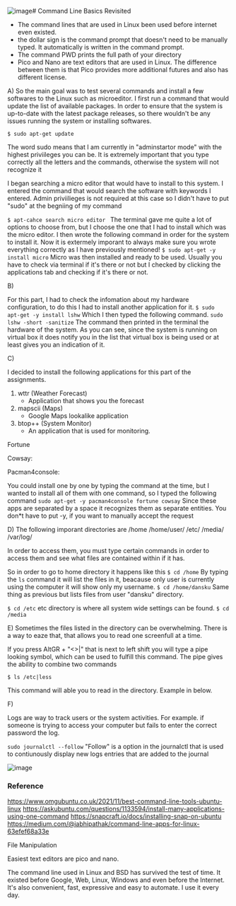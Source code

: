 ![image](https://github.com/PvtPrivacy/Fort-Private/assets/156780345/0c0239f5-b14f-4838-b1ef-2146e5420888)# Command Line Basics Revisited

- The command lines that are used in Linux been used before internet even existed.
- the dollar sign is the command prompt that doesn't need to be manually typed. It automatically is written in the command prompt.
- The command PWD prints the full path of your directory
- Pico and Nano are text editors that are used in Linux. The difference between them is that Pico provides more additional futures and also has different license.


A) 
So the main goal was to test several commands and install a few softwares to the Linux such as microeditor. I first run a command that would update the list of available packages. In order to ensure that the system is up-to-date with the latest package releases, so there wouldn't be any issues running the system or installing softwares.

`$ sudo apt-get update`

The word sudo means that I am currently in "adminstartor mode" with the highest priviileges you can be.
It is extremely important that you type correctly all the letters and the commands, otherwise the system will not recognize it

I began searching a micro editor that would have to install to this system. I entered the command that would search the software with keywords I entered. Admin priviilieges is not required at this case so I didn't have to put "sudo" at the begniing of my command

`$ apt-cahce search micro editor `
The terminal gave me quite a lot of options to choose from, but I choose the one that I had to install which was the micro editor.
I then wrote the following command in order for the system to install it. Now it is extermely imporant to always make sure you wrote everything correctly as I have previously mentioned!
`$ sudo apt-get -y install micro`
Micro was then installed and ready to be used. Usually you have to check via terminal if it's there or not but I checked by clicking the applications tab and checking if it's there or not.

B) 

For this part, I had to check the infomation about my hardware configuration, to do this I had to install another application for it. 
`$ sudo apt-get -y install lshw`
Which I then typed the following command. 
`sudo lshw -short -sanitize`
The command then printed in the terminal the hardware of the system. As you can see, since the system is running on virtual box it does notify you in the list that virtual box is being used or at least gives you an indication of it.

C)

I decided to install the following applications for this part of the assignments.

1. wttr (Weather Forecast)
   - Application that shows you the forecast
2. mapscii (Maps)
   - Google Maps lookalike application
3. btop++ (System Monitor)
   - An application that is used for monitoring. 



Fortune

Cowsay: 

Pacman4console: 

You could install one by one by typing the command at the time, but I wanted to install all of them with one command, so I typed the following command
`sudo apt-get -y pacman4console fortune cowsay`
Since these apps are separated by a space it recognizes them as separate entities. 
You don*t have to put -y, if you want to manually accept the request

D)
The following imporant directories are
/home
/home/user/
/etc/
/media/
/var/log/

In order to access them, you must type certain commands in order to access them and see what files are contained within if it has.

So in order to go to home directory it happens like this
`$ cd /home`
By typing the `ls` command it will list the files in it, beacause only user is currently using the computer it will show only my username.
`$ cd /home/dansku`
Same thing as previous but lists files from user "dansku" directory.  

`$ cd /etc`
etc directory is where all system wide settings can be found. 
`$ cd /media`



E)
Sometimes the files listed in the directory can be overwhelming. There is a way to eaze that, that allows you to read one screenfull at a time.

If you press AltGR + "<>|" that is next to left shift you will type a pipe looking symbol, which can be used to fulfill this command. The pipe gives the ability to combine two commands 

`$ ls /etc|less`

This command will able you to read in the directory. Example in below.

F)

Logs are way to track users or the system activities. For example. if someone is trying to access your computer but fails to enter the correct password the log.

`sudo journalctl --follow`
"Follow" is a option in the journalctl that is used to contiunously display new logs entries that are added to the journal

![image](https://github.com/PvtPrivacy/Fort-Private/assets/156780345/77cbcfd3-c56b-41f6-9a2b-084af1d84f17)


### Reference

https://www.omgubuntu.co.uk/2021/11/best-command-line-tools-ubuntu-linux 
https://askubuntu.com/questions/1133594/install-many-applications-using-one-command
https://snapcraft.io/docs/installing-snap-on-ubuntu
https://medium.com/@iabhipathak/command-line-apps-for-linux-63efef68a33e






File Manipulation

Easiest text editors are pico and nano.




The command line used in Linux and BSD has survived the test of time. It existed before Google, Web, Linux, Windows and even before the Internet. It's also convenient, fast, expressive and easy to automate. I use it every day.
